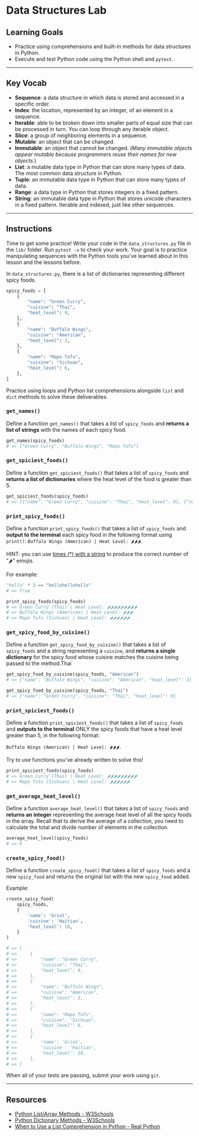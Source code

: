 # Data Structures Lab

## Learning Goals

- Practice using comprehensions and built-in methods for data structures in
Python.
- Execute and test Python code using the Python shell and `pytest`.

***

## Key Vocab

- **Sequence**: a data structure in which data is stored and accessed in a
specific order.
- **Index**: the location, represented by an integer, of an element in a
sequence.
- **Iterable**: able to be broken down into smaller parts of equal size that
can be processed in turn. You can loop through any iterable object.
- **Slice**: a group of neighboring elements in a sequence.
- **Mutable**: an object that can be changed.
- **Immutable**: an object that cannot be changed. (_Many immutable objects
appear mutable because programmers reuse their names for new objects_.)
- **List**: a mutable data type in Python that can store many types of data.
The most common data structure in Python.
- **Tuple**: an immutable data type in Python that can store many types of
data.
- **Range**: a data type in Python that stores integers in a fixed pattern.
- **String**: an immutable data type in Python that stores unicode characters
in a fixed pattern. Iterable and indexed, just like other sequences.

***

## Instructions

Time to get some practice! Write your code in the `data_structures.py` file in
the `lib/` folder. Run `pytest -x` to check your work. Your goal is to practice
manipulating sequences with the Python tools you've learned about in this
lesson and the lessons before.

In `data_structures.py`, there is a list of dictionaries representing
different spicy foods.

```py
spicy_foods = [
    {
        "name": "Green Curry",
        "cuisine": "Thai",
        "heat_level": 9,
    },
    {
        "name": "Buffalo Wings",
        "cuisine": "American",
        "heat_level": 3,
    },
    {
        "name": "Mapo Tofu",
        "cuisine": "Sichuan",
        "heat_level": 6,
    },
]
```

Practice using loops and Python list comprehensions alongside `list` and `dict`
methods to solve these deliverables.

### `get_names()`

Define a function `get_names()` that takes a list of `spicy_foods` and
**returns a list of strings** with the names of each spicy food.

```py
get_names(spicy_foods)
# => ["Green Curry", "Buffalo Wings", "Mapo Tofu"]
```

### `get_spiciest_foods()`

Define a function `get_spiciest_foods()` that takes a list of `spicy_foods` and
**returns a list of dictionaries** where the heat level of the food is greater
than 5.

```py
get_spiciest_foods(spicy_foods)
# => [{"name": "Green Curry", "cuisine": "Thai", "heat_level": 9}, {"name": "Mapo Tofu", "cuisine": "Sichuan", "heat_level": 6}]
```

### `print_spicy_foods()`

Define a function `print_spicy_foods()` that takes a list of `spicy_foods` and
**output to the terminal** each spicy food in the following format using
`print()`: `Buffalo Wings (American) | Heat Level: 🌶🌶🌶`.

HINT: you can use [times (\*) with a string][string times] to produce the
correct number of "🌶" emojis.

For example:

```py
"hello" * 3 == "hellohellohello"
# => True
```

```py
print_spicy_foods(spicy_foods)
# => Green Curry (Thai) | Heat Level: 🌶🌶🌶🌶🌶🌶🌶🌶🌶
# => Buffalo Wings (American) | Heat Level: 🌶🌶🌶
# => Mapo Tofu (Sichuan) | Heat Level: 🌶🌶🌶🌶🌶🌶
```

[string times]: https://linuxhint.com/how-do-you-repeat-a-string-n-times-in-python/#:~:text=In%20Python%2C%20we%20utilize%20the,n%20(number)%20of%20times.

### `get_spicy_food_by_cuisine()`

Define a function `get_spicy_food_by_cuisine()` that takes a list of
`spicy_foods` and a string representing a `cuisine`, and **returns a single
dictionary** for the spicy food whose cuisine matches the cuisine being passed
to the method.Thai

```py
get_spicy_food_by_cuisine(spicy_foods, "American")
# => {"name": "Buffalo Wings", "cuisine": "American", "heat_level": 3}

get_spicy_food_by_cuisine(spicy_foods, "Thai")
# => {"name": "Green Curry", "cuisine": "Thai", "heat_level": 9}
```

### `print_spiciest_foods()`

Define a function `print_spiciest_foods()` that takes a list of `spicy_foods`
and **outputs to the terminal** ONLY the spicy foods that have a heat level
greater than 5, in the following format:

`Buffalo Wings (American) | Heat Level: 🌶🌶🌶`.

Try to use functions you've already written to solve this!

```py
print_spiciest_foods(spicy_foods)
# => Green Curry (Thai) | Heat Level: 🌶🌶🌶🌶🌶🌶🌶🌶🌶
# => Mapo Tofu (Sichuan) | Heat Level: 🌶🌶🌶🌶🌶🌶
```

### `get_average_heat_level()`

Define a function `average_heat_level()` that takes a list of `spicy_foods` and
**returns an integer** representing the average heat level of all the spicy
foods in the array. Recall that to derive the average of a collection, you need
to calculate the total and divide number of elements in the collection.

```py
average_heat_level(spicy_foods)
# => 6
```

### `create_spicy_food()`

Define a function `create_spicy_food()` that takes a list of `spicy_foods` and a
new `spicy_food` and returns the original list with the new `spicy_food` added.

Example:

```py
create_spicy_food(
    spicy_foods,
    {
        'name': 'Griot',
        'cuisine': 'Haitian',
        'heat_level': 10,
    }
)

# => [
# =>     {
# =>         "name": "Green Curry",
# =>         "cuisine": "Thai",
# =>         "heat_level": 9,
# =>     },
# =>     {
# =>         "name": "Buffalo Wings",
# =>         "cuisine": "American",
# =>         "heat_level": 3,
# =>     },
# =>     {
# =>         "name": "Mapo Tofu",
# =>         "cuisine": "Sichuan",
# =>         "heat_level": 6,
# =>     },
# =>     {
# =>         'name': 'Griot',
# =>         'cuisine': 'Haitian',
# =>         'heat_level': 10,
# =>     },
# => ]

```

When all of your tests are passing, submit your work using `git`.

***

## Resources

- [Python List/Array Methods - W3Schools](https://www.w3schools.com/python/python_ref_list.asp)
- [Python Dictionary Methods - W3Schools](https://www.w3schools.com/python/python_ref_dictionary.asp)
- [When to Use a List Comprehension in Python - Real Python](https://realpython.com/list-comprehension-python/)
